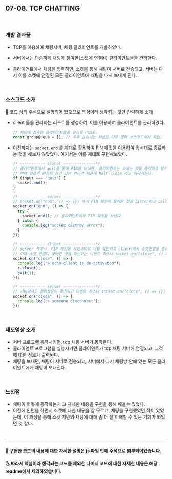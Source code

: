 ## 07-08. TCP CHATTING

<br>

### 개발 결과물

- TCP를 이용하여 채팅서버, 채팅 클라이언트를 개발하였다.

- 서버에서는 단순하게 채팅에 참여한(소켓에 연결된) 클라이언트들을 관리한다.

- 클라이언트에서 채팅을 입력하면, 소켓을 통해 채팅이 서버로 전송되고, 서버는 다시 이를 소켓에 연결된 모든 클라이언트에 채팅을 다시 보내게 된다.

<br/>

### 소스코드 소개

👀 코드 상의 주석으로 설명되어 있으므로 핵심이라 생각되는 것만 간략하게 소개

- client 들을 관리하는 리스트를 생성하여, 이를 이용하여 클라이언트를 관리하였다.

  ```js
  // 채팅에 접속한 클라이언트들을 관리할 리스트.
  const groupQueue = []; // 추후 관리하는 부분은 너무 많아 소스코드에서 확인.
  ```

- 이전까지는 `socket.end` 를 제대로 활용하여 FIN 패킷을 이용하여 정석대로 종료하는 것을 해보지 않았었다. 여기서는 이를 제대로 구현해보았다.

  ```js
  /* ----------- clinet --------------*/
  // 클라이언트에서 quit을 통해 FIN을 보내면, 클라이언트는 보내는 것을 중지하고 받기만 할 수 있게 된다.
  // 이떄 연결이 완전히 끊긴 것은 아니기 때문에 half-close 라고 이야기한다.
  if (input === "quit") {
    socket.end();
  }

  /* ----------- server --------------*/
  // socket.on("end", () => {}) 에서 FIN 패킷이 들어온 것을 listen하고 callback 함수를 수행한다.
  socket.on("end", () => {
    try {
      socket.end(); // 클라이언트에게 FIN 패킷을 보낸다.
    } catch {
      console.log("socket destroy error");
    }
  });

  /* ----------- clinet --------------*/
  // server 쪽에서  FIN 패킷을 보냈으므로 이를 확인하고 client에서 소켓연결을 종료할 것이다.
  // 이때 소켓 연결이 끊어진 것을 확인하는 이벤트 리스너 socket.on("close", () => {}) 가 수행될 것이다.
  socket.on("close", () => {
    console.log("> echo-client is de-activated");
    r.close();
    exit(1);
  });

  /* ----------- server --------------*/
  // 서버에서도 끊어졌음이 확인되고 이벤트 리스너 socket.on("close", () => {}) 가 수행될 것이다.
  socket.on("close", () => {
    console.log("> someone disconnect");
  });
  ```

<br/>

### 데모영상 소개

- 서버 프로그램 동작시키면, tcp 채팅 서버가 동작한다.
- 클라이언트 프로그램을 실행시키면 클라이언트가 tcp 채팅 서버에 연결되고, 그것에 대한 정보가 출력된다.
- 채팅을 보내면, 채팅이 서버로 전송되고, 서버에서 다시 채팅방 안에 있는 모든 클라이언트에게 채팅이 보내진다.

<br/>

### 느낀점

- 채팅이 어떻게 동작하는지 그 자세한 내용을 구현을 통해 배울수 있었다.
- 이전에 인턴을 하면서 소켓에 대한 내용을 잘 모르고, 채팅을 구현했었던 적이 있었는데, 이 과정을 통해 소켓 기반의 채팅에 대해 좀 더 잘 이해할 수 있는 기회가 되었던 것 같다.

<br/>

---

#### 🌛 구현한 코드의 내용에 대한 자세한 설명은 js 파일 안에 주석으로 첨부되어있습니다.

#### 🌜 따라서 핵심이라 생각되는 코드를 제외한 나머지 코드에 대한 자세한 내용은 해당 readme에서 제외하였습니다.
